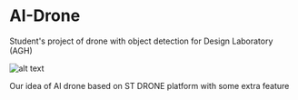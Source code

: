 # AI-Drone
Student's project of drone with object detection for Design Laboratory (AGH)

![alt text](https://www.st.com/bin/ecommerce/api/image.PF266958.en.feature-description-include-personalized-no-cpn-large.jpg)

Our idea of AI drone  based on ST DRONE platform with some extra feature
